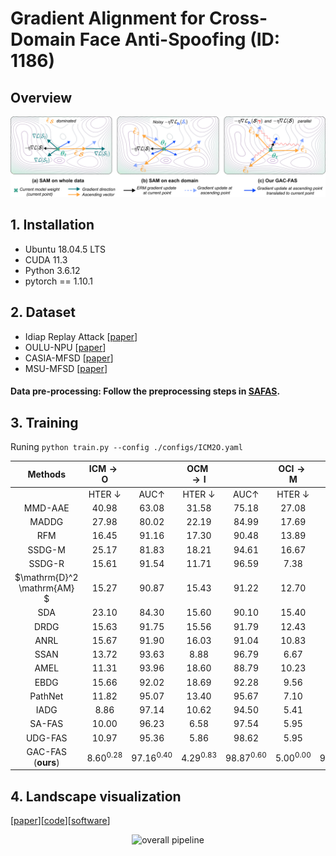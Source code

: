 # Gradient Alignment for Cross-Domain Face Anti-Spoofing (ID: 1186)

## Overview

<p align="center">
    <img src="asset/objective.png" width="900" alt="overall pipeline">
<p>

## 1. Installation
- Ubuntu 18.04.5 LTS
- CUDA 11.3
- Python 3.6.12
- pytorch == 1.10.1
## 2. Dataset

- Idiap Replay Attack [[paper](https://ieeexplore.ieee.org/document/6313548)]
- OULU-NPU [[paper](http://ieeexplore.ieee.org/document/7961798)]
- CASIA-MFSD [[paper](https://ieeexplore.ieee.org/document/6199754)]
- MSU-MFSD [[paper](http://biometrics.cse.msu.edu/Publications/Face/WenHanJain_FaceSpoofDetection_TIFS15.pdf)]

#### Data pre-processing: Follow the preprocessing steps in [SAFAS](https://github.com/sunyiyou/SAFAS).

## 3. Training
Runing 
```python train.py --config ./configs/ICM2O.yaml```

| Methods | $\mathrm{ICM} \rightarrow \mathrm{O}$ |  | $\mathrm{OCM} \rightarrow \mathrm{I}$ |  | $\mathrm{OCI} \rightarrow \mathrm{M}$ |  | $\mathrm{OMI} \rightarrow \mathrm{C}$ |  |
| :---: | :---: | :---: | :---: | :---: | :---: | :---: | :---: | :---: |
|  | HTER $\downarrow$ | $\mathrm{AUC} \uparrow$ | HTER $\downarrow$ | $\mathrm{AUC} \uparrow$ | HTER $\downarrow$ | $\mathrm{AUC} \uparrow$ | HTER $\downarrow$ | $\mathrm{AUC} \uparrow$ |
| MMD-AAE   | 40.98 | 63.08 | 31.58 | 75.18 | 27.08 | 83.19 | 44.59 | 58.29 |
| MADDG   | 27.98 | 80.02 | 22.19 | 84.99 | 17.69 | 88.06 | 24.50 | 84.51 |
| RFM   | 16.45 | 91.16 | 17.30 | 90.48 | 13.89 | 93.98 | 20.27 | 88.16 |
| SSDG-M   | 25.17 | 81.83 | 18.21 | 94.61 | 16.67 | 90.47 | 23.11 | 85.45 |
| SSDG-R   | 15.61 | 91.54 | 11.71 | 96.59 | 7.38 | 97.17 | 10.44 | 95.94 |
| $\mathrm{D}^2 \mathrm{AM} $ | 15.27 | 90.87 | 15.43 | 91.22 | 12.70 | 95.66 | 20.98 | 85.58 |
| SDA   | 23.10 | 84.30 | 15.60 | 90.10 | 15.40 | 91.80 | 24.50 | 84.40 |
| DRDG  | 15.63 | 91.75 | 15.56 | 91.79 | 12.43 | 95.81 | 19.05 | 88.79 |
| ANRL  | 15.67 | 91.90 | 16.03 | 91.04 | 10.83 | 96.75 | 17.85 | 89.26 |
| SSAN   | 13.72 | 93.63 | 8.88 | 96.79 | 6.67 | 98.75 | 10.00 | 96.67 |
| AMEL   | 11.31 | 93.96 | 18.60 | 88.79 | 10.23 | 96.62 | 11.88 | 94.39 |
| EBDG   | 15.66 | 92.02 | 18.69 | 92.28 | 9.56 | 97.17 | 18.34 | 90.01 |
| PathNet   | 11.82 | 95.07 | 13.40 | 95.67 | 7.10 | 98.46 | 11.33 | 94.58 |
| IADG   | 8.86 | 97.14 | 10.62 | 94.50 | 5.41 | 98.19 | 8.70 | 96.40 |
| SA-FAS   | 10.00 | 96.23 | 6.58 | 97.54 | 5.95 | 96.55 | 8.78 | 95.37 |
| UDG-FAS  | 10.97 | 95.36 | 5.86 | 98.62 | 5.95 | 98.47 | 9.82 | 96.76 |
| GAC-FAS (**ours**) | $8.60^{0.28}$ | $97.16^{0.40}$ | $4.29^{0.83}$ | $98.87^{0.60}$ | $5.00^{0.00}$ | $97.56^{0.06}$ | $8.20^{0.43}$ | $95.16^{0.09}$ |

## 4. Landscape visualization 

[[paper](https://proceedings.neurips.cc/paper/7875-visualizing-the-loss-landscape-of-neural-nets.pdf)][[code](https://github.com/tomgoldstein/loss-landscape)][[software](http://paraview.org/)]

<p align="center">
    <img src="asset/loss_landscape.png" width="900" alt="overall pipeline">
<p>